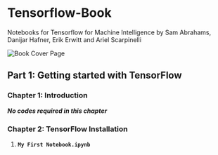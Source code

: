 # Tensorflow-Book
Notebooks for Tensorflow for Machine Intelligence by Sam Abrahams, Danijar Hafner, Erik Erwitt and Ariel Scarpinelli

![Book Cover Page](https://github.com/vishwesh5/Tensorflow-Book/raw/master/book.png)

## Part 1: Getting started with TensorFlow

### Chapter 1: Introduction

***No codes required in this chapter***

### Chapter 2: TensorFlow Installation

1) **`My First Notebook.ipynb`**

